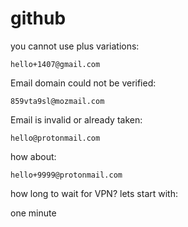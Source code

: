 # github

you cannot use plus variations:

~~~
hello+1407@gmail.com
~~~

Email domain could not be verified:

~~~
859vta9sl@mozmail.com
~~~

Email is invalid or already taken:

~~~
hello@protonmail.com
~~~

how about:

~~~
hello+9999@protonmail.com
~~~

how long to wait for VPN? lets start with:

one minute
